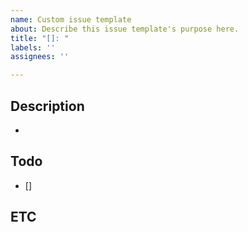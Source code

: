 ```yaml
---
name: Custom issue template
about: Describe this issue template's purpose here.
title: "[]: "
labels: ''
assignees: ''

---
```


## Description

- <!-- 설명을 적어주세요. -->

## Todo

- []

## ETC

<!-- 기타 사항 및 주의할 점 -->
